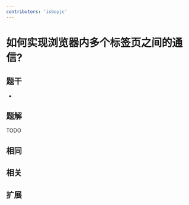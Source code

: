```yaml
---
contributors: 'isboyjc'
---
```


# 如何实现浏览器内多个标签页之间的通信?

## 题干

- 



## 题解

<!-- ::: details 点我查看题解 -->

  TODO

<!-- ::: -->



## 相同


## 相关


## 扩展

